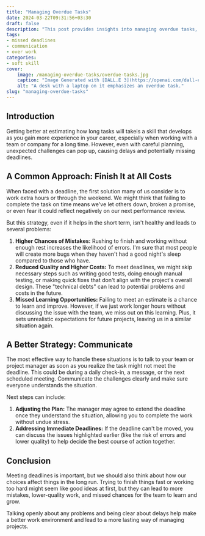```yaml
---
title: "Managing Overdue Tasks"
date: 2024-03-22T09:31:56+03:30
draft: false
description: "This post provides insights into managing overdue tasks, exploring various strategies for effectively handling such situations."
tags:
- missed deadlines
- communication
- over work
categories:
- soft skill
cover:
    image: /managing-overdue-tasks/overdue-tasks.jpg
    caption: "Image Generated with [DALL.E 3](https://openai.com/dall-e-3)"
    alt: "A desk with a laptop on it emphasizes an overdue task."
slug: "managing-overdue-tasks"
---
```


## Introduction

Getting better at estimating how long tasks will takeis a skill that develops as you gain more experience in your career, especially when working with a team or company for a long time. However, even with careful planning, unexpected challenges can pop up, causing delays and potentially missing deadlines.

## A Common Approach: Finish It at All Costs

When faced with a deadline, the first solution many of us consider is to work extra hours or through the weekend. We might think that failing to complete the task on time means we've let others down, broken a promise, or even fear it could reflect negatively on our next performance review.

But this strategy, even if it helps in the short term, isn't healthy and leads to several problems:

1. **Higher Chances of Mistakes:** Rushing to finish and working without enough rest increases the likelihood of errors. I'm sure that most people will create more bugs when they haven't had a good night's sleep compared to those who have.
2. **Reduced Quality and Higher Costs:** To meet deadlines, we might skip necessary steps such as writing good tests, doing enough manual testing, or making quick fixes that don't align with the project's overall design. These "technical debts" can lead to potential problems and costs in the future.
3. **Missed Learning Opportunities:** Failing to meet an estimate is a chance to learn and improve. However, if we just work longer hours without discussing the issue with the team, we miss out on this learning. Plus, it sets unrealistic expectations for future projects, leaving us in a similar situation again.

## A Better Strategy: Communicate

The most effective way to handle these situations is to talk to your team or project manager as soon as you realize the task might not meet the deadline. This could be during a daily check-in, a message, or the next scheduled meeting. Communicate the challenges clearly and make sure everyone understands the situation.

Next steps can include:

1. **Adjusting the Plan:** The manager may agree to extend the deadline once they understand the situation, allowing you to complete the work without undue stress.
2. **Addressing Immediate Deadlines:** If the deadline can't be moved, you can discuss the issues highlighted earlier (like the risk of errors and lower quality) to help decide the best course of action together.

## Conclusion

Meeting deadlines is important, but we should also think about how our choices affect things in the long run. Trying to finish things fast or working too hard might seem like good ideas at first, but they can lead to more mistakes, lower-quality work, and missed chances for the team to learn and grow.

Talking openly about any problems and being clear about delays help make a better work environment and lead to a more lasting way of managing projects.
